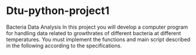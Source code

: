 # Dtu-python-project1
Bacteria Data Analysis
In this project you will develop a computer program for handling data related to growthrates of different bacteria at different temperatures. You must implement the functions and main script described in the following according to the specifications.
